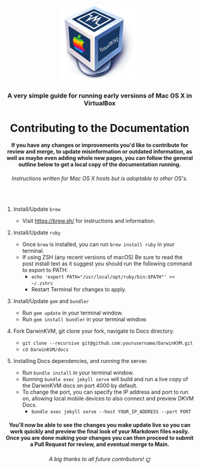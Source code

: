 <p align="center">
  <img width="40%" height="40%" src="docs/assets/logo.png">
</p>


<h3 align="center">A very simple guide for running early versions of Mac OS X in VirtualBox</h3>

<h1 align="center">Contributing to the Documentation</h1>

<h4 align="center">If you have any changes or improvements you'd like to contribute for review and merge, to update misinformation or outdated information, as well as maybe even adding whole new pages, you can follow the general outline below to get a local copy of the documentation running.</h4>
<h6 align="center">Instructions written for Mac OS X hosts but is adoptable to other OS's.</h6>

</br>

1. Install/Update ``brew`` 
   - Visit https://brew.sh/ for instructions and information.

2. Install/Update ``ruby``
   - Once ``brew`` is installed, you can run ``brew install ruby`` in your terminal.
   - If using ZSH (any recent versions of macOS) Be sure to read the post install text as it suggest you should run the following command to export to PATH:
      - ``echo 'export PATH="/usr/local/opt/ruby/bin:$PATH"' >> ~/.zshrc``
      - Restart Terminal for changes to apply.

3. Install/Update ``gem`` and ``bundler``
   - Run ``gem update`` in your terminal window.
   - Run ``gem install bundler`` in your terminal window.

4. Fork DarwinKVM, git clone your fork, navigate to Docs directory.
   - ``git clone --recursive git@github.com:yourusername/DarwinKVM.git``
   - ``cd DarwinKVM/docs``

5. Installing Docs dependencies, and running the server.
   - Run ``bundle install`` in your terminal window.
   - Running ``bundle exec jekyll serve`` will build and run a live copy of the DarwinKVM docs on port 4000 by default.
   - To change the port, you can specify the IP address and port to run on, allowing local mobile devices to also connect and preview DKVM Docs.
      - ``bundle exec jekyll serve --host YOUR_IP_ADDRESS --port PORT``

<h4 align="center">You'll now be able to see the changes you make update live so you can work quickly and preview the final look of your Markdown files easily. Once you are done making your changes you can then proceed to submit a Pull Request for review, and eventual merge to Main.</h4>
<h6 align="center">A big thanks to all future contributors! ꩓</h6>
